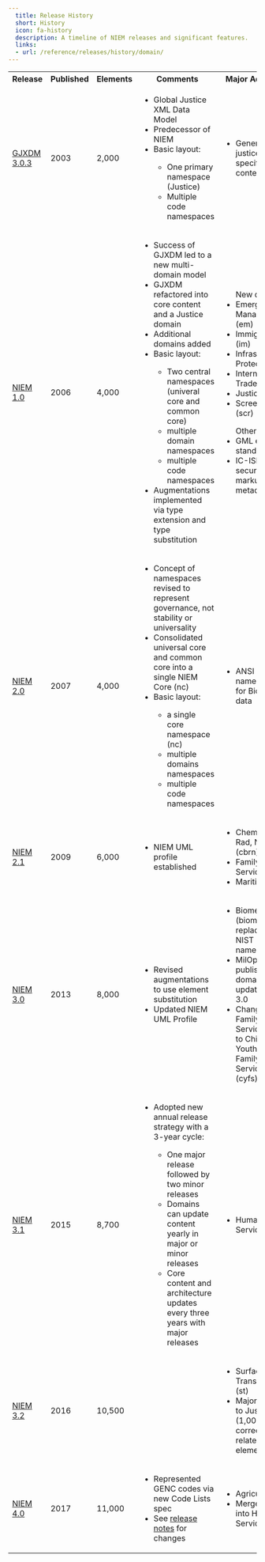 ```yaml
---
  title: Release History
  short: History
  icon: fa-history
  description: A timeline of NIEM releases and significant features.
  links:
  - url: /reference/releases/history/domain/
---
```


<table>
  <tr>
    <th>Release</th>
    <th>Published</th>
    <th>Elements</th>
    <th>Comments</th>
    <th>Major Additions</th>
  </tr>
  <tr>
    <td><a href="https://it.ojp.gov/initiatives/gjxdm/archive">GJXDM 3.0.3</a></td>
    <td>2003</td>
    <td>2,000</td>
    <td>
      <ul>
        <li>Global Justice XML Data Model</li>
        <li>Predecessor of NIEM</li>
        <li>Basic layout:</li>
        <ul>
          <li>One primary namespace (Justice)</li>
          <li>Multiple code namespaces</li>
        </ul>
      </ul>
    </td>
    <td>
      <ul>
        <li>General and justice-specific content</li>
      </ul>
    </td>
  </tr>
  <tr>
    <td><a href="https://github.com/NIEM/NIEM-Releases/tree/niem-1.0">NIEM 1.0</a></td>
    <td>2006</td>
    <td>4,000</td>
    <td>
      <ul>
        <li>Success of GJXDM led to a new multi-domain model</li>
        <li>GJXDM refactored into core content and a Justice domain</li>
        <li>Additional domains added</li>
        <li>Basic layout:</li>
        <ul>
          <li>Two central namespaces (univeral core and common core)</li>
          <li>multiple domain namespaces</li>
          <li>multiple code namespaces</li>
        </ul>
        <li>Augmentations implemented via type extension and type substitution</li>
      </ul>
    </td>
    <td>
      <ul>
        <lh>New domains:</lh>
        <li>Emergency Management (em)</li>
        <li>Immigration (im)</li>
        <li>Infrastructure Protection (ip)</li>
        <li>International Trade (it)</li>
        <li>Justice (j)</li>
        <li>Screening (scr)</li>
      </ul>
      <ul>
        <lh>Other:</lh>
        <li>GML external standard</li>
        <li>IC-ISM security markup metadata</li>
      </ul>
    </td>
  </tr>
  <tr>
    <td><a href="https://github.com/NIEM/NIEM-Releases/tree/niem-2.0">NIEM 2.0</a></td>
    <td>2007</td>
    <td>4,000</td>
    <td>
      <ul>
        <li>Concept of namespaces revised to represent governance, not stability or universality</li>
        <li>Consolidated universal core and common core into a single NIEM Core (nc)</li>
        <li>Basic layout:</li>
        <ul>
          <li>a single core namespace (nc)</li>
          <li>multiple domains namespaces</li>
          <li>multiple code namespaces</li>
        </ul>
      </ul>
    </td>
    <td>
      <ul>
        <li>ANSI NIST namespace for Biometrics data</li>
      </ul>
    </td>
  </tr>
  <tr>
    <td><a href="https://github.com/NIEM/NIEM-Releases/tree/niem-2.1">NIEM 2.1</a></td>
    <td>2009</td>
    <td>6,000</td>
    <td>
      <ul>
        <li>NIEM UML profile established</li>
      </ul>
    </td>
    <td>
      <ul>
        <li>Chem, Bio, Rad, Nuclear (cbrn)</li>
        <li>Family Services (fs)</li>
        <li>Maritime (m)</li>
      </ul>
    </td>
  </tr>
  <tr>
    <td><a href="https://github.com/NIEM/NIEM-Releases/tree/niem-3.0">NIEM 3.0</a></td>
    <td>2013</td>
    <td>8,000</td>
    <td>
      <ul>
        <li>Revised augmentations to use element substitution</li>
        <li>Updated NIEM UML Profile</li>
      </ul>
    </td>
    <td>
      <ul>
        <li>Biometrics (biom) - replaced ANSI NIST namespace</li>
        <li>MilOps (mo) - published as a domain update after 3.0</li>
        <li>Changed Family Services (fs) to Children, Youth, and Family Services (cyfs)</li>
      </ul>
    </td>
  </tr>
  <tr>
    <td><a href="https://github.com/NIEM/NIEM-Releases/tree/niem-3.1">NIEM 3.1</a></td>
    <td>2015</td>
    <td>8,700</td>
    <td>
      <ul>
        <li>Adopted new annual release strategy with a 3-year cycle:</li>
        <ul>
          <li>One major release followed by two minor releases</li>
          <li>Domains can update content yearly in major or minor releases</li>
          <li>Core content and architecture updates every three years with major releases</li>
        </ul>
      </ul>
    </td>
    <td>
      <ul>
        <li>Human Services (hs)</li>
      </ul>
    </td>
  </tr>
  <tr>
    <td><a href="https://github.com/NIEM/NIEM-Releases/tree/niem-3.2">NIEM 3.2</a></td>
    <td>2016</td>
    <td>10,500</td>
    <td>
    </td>
    <td>
      <ul>
        <li>Surface Transportation (st)</li>
        <li>Major addition to Justice (1,000 corrections-related elements)</li>
      </ul>
    </td>
  </tr>
  <tr>
    <td><a href="https://github.com/NIEM/NIEM-Releases/tree/niem-4.0">NIEM 4.0</a></td>
    <td>2017</td>
    <td>11,000</td>
    <td>
      <ul>
        <li>Represented GENC codes via new Code Lists spec</li>
        <li>See <a href="https://github.com/niem/niem-releases">release notes</a> for changes</li>
      </ul>
    </td>
    <td>
      <ul>
        <li>Agriculture</li>
        <li>Merged CYFS into Human Services</li>
      </ul>
    </td>
  </tr>
</table>
